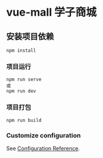# vue-mall 学子商城

## 安装项目依赖
```
npm install
```

### 项目运行
```
npm run serve
或
npm run dev
```

### 项目打包
```
npm run build
```

### Customize configuration
See [Configuration Reference](https://cli.vuejs.org/config/).
